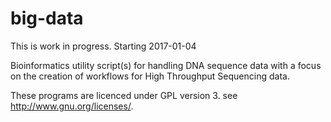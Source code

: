 # big-data
This is work in progress. Starting 2017-01-04

Bioinformatics utility script(s) for handling DNA sequence data with a focus on the creation of workflows for High Throughput Sequencing data.

These programs are licenced under GPL version 3. see <http://www.gnu.org/licenses/>.
